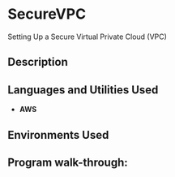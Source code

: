 # SecureVPC
Setting Up a Secure Virtual Private Cloud (VPC)

<h2>Description</h2>



<h2>Languages and Utilities Used</h2>

- <b>AWS</b> 


<h2>Environments Used </h2>


<h2>Program walk-through:</h2>



<!--
 ```diff
- text in red
+ text in green
! text in orange
# text in gray
@@ text in purple (and bold)@@
```
--!>
